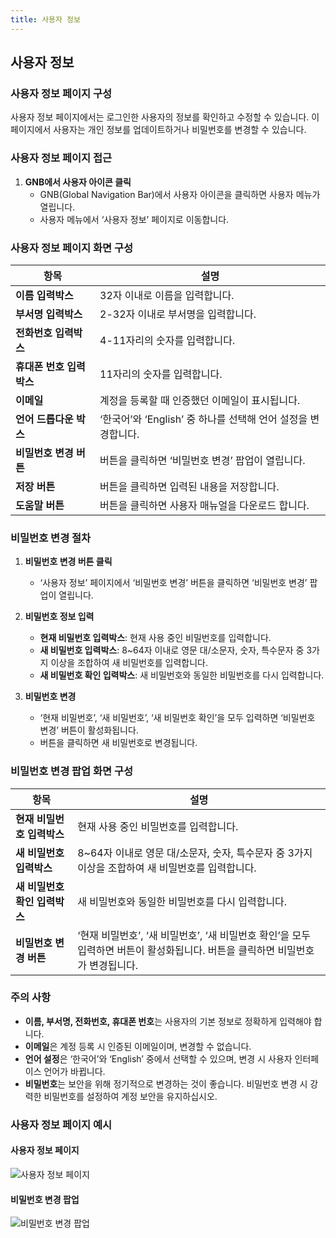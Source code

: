 ```yaml
---
title: 사용자 정보
---
```

## 사용자 정보

### 사용자 정보 페이지 구성

사용자 정보 페이지에서는 로그인한 사용자의 정보를 확인하고 수정할 수 있습니다. 이 페이지에서 사용자는 개인 정보를 업데이트하거나 비밀번호를 변경할 수 있습니다.

### 사용자 정보 페이지 접근

1. **GNB에서 사용자 아이콘 클릭**
   - GNB(Global Navigation Bar)에서 사용자 아이콘을 클릭하면 사용자 메뉴가 열립니다.
   - 사용자 메뉴에서 ‘사용자 정보’ 페이지로 이동합니다.

### 사용자 정보 페이지 화면 구성

| 항목                   | 설명                                                                   |
|----------------------|----------------------------------------------------------------------|
| **이름 입력박스**         | 32자 이내로 이름을 입력합니다.                                                   |
| **부서명 입력박스**       | 2-32자 이내로 부서명을 입력합니다.                                                 |
| **전화번호 입력박스**      | 4-11자리의 숫자를 입력합니다.                                                    |
| **휴대폰 번호 입력박스**    | 11자리의 숫자를 입력합니다.                                                     |
| **이메일**              | 계정을 등록할 때 인증했던 이메일이 표시됩니다.                                          |
| **언어 드롭다운 박스**    | ‘한국어’와 ‘English’ 중 하나를 선택해 언어 설정을 변경합니다.                            |
| **비밀번호 변경 버튼**     | 버튼을 클릭하면 ‘비밀번호 변경’ 팝업이 열립니다.                                        |
| **저장 버튼**            | 버튼을 클릭하면 입력된 내용을 저장합니다.                                             |
| **도움말 버튼**           | 버튼을 클릭하면 사용자 매뉴얼을 다운로드 합니다.                                        |

### 비밀번호 변경 절차

1. **비밀번호 변경 버튼 클릭**
   - ‘사용자 정보’ 페이지에서 ‘비밀번호 변경’ 버튼을 클릭하면 ‘비밀번호 변경’ 팝업이 열립니다.

2. **비밀번호 정보 입력**
   - **현재 비밀번호 입력박스**: 현재 사용 중인 비밀번호를 입력합니다.
   - **새 비밀번호 입력박스**: 8~64자 이내로 영문 대/소문자, 숫자, 특수문자 중 3가지 이상을 조합하여 새 비밀번호를 입력합니다.
   - **새 비밀번호 확인 입력박스**: 새 비밀번호와 동일한 비밀번호를 다시 입력합니다.

3. **비밀번호 변경**
   - ‘현재 비밀번호’, ‘새 비밀번호’, ‘새 비밀번호 확인’을 모두 입력하면 ‘비밀번호 변경’ 버튼이 활성화됩니다.
   - 버튼을 클릭하면 새 비밀번호로 변경됩니다.

### 비밀번호 변경 팝업 화면 구성

| 항목                      | 설명                                                                      |
|-------------------------|-------------------------------------------------------------------------|
| **현재 비밀번호 입력박스**    | 현재 사용 중인 비밀번호를 입력합니다.                                                 |
| **새 비밀번호 입력박스**     | 8~64자 이내로 영문 대/소문자, 숫자, 특수문자 중 3가지 이상을 조합하여 새 비밀번호를 입력합니다.           |
| **새 비밀번호 확인 입력박스** | 새 비밀번호와 동일한 비밀번호를 다시 입력합니다.                                          |
| **비밀번호 변경 버튼**       | ‘현재 비밀번호’, ‘새 비밀번호’, ‘새 비밀번호 확인’을 모두 입력하면 버튼이 활성화됩니다. 버튼을 클릭하면 비밀번호가 변경됩니다. |

### 주의 사항

- **이름, 부서명, 전화번호, 휴대폰 번호**는 사용자의 기본 정보로 정확하게 입력해야 합니다.
- **이메일**은 계정 등록 시 인증된 이메일이며, 변경할 수 없습니다.
- **언어 설정**은 ‘한국어’와 ‘English’ 중에서 선택할 수 있으며, 변경 시 사용자 인터페이스 언어가 바뀝니다.
- **비밀번호**는 보안을 위해 정기적으로 변경하는 것이 좋습니다. 비밀번호 변경 시 강력한 비밀번호를 설정하여 계정 보안을 유지하십시오.

### 사용자 정보 페이지 예시

#### 사용자 정보 페이지

![사용자 정보 페이지](path/to/user_info_page_image.png)

#### 비밀번호 변경 팝업

![비밀번호 변경 팝업](path/to/password_change_popup_image.png)

